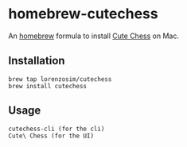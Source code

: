 # homebrew-cutechess
An [homebrew](http://brew.sh/) formula to install [Cute Chess](https://cutechess.com/) on Mac.

## Installation

    brew tap lorenzosim/cutechess
    brew install cutechess

## Usage
    cutechess-cli (for the cli)
    Cute\ Chess (for the UI)
